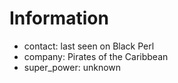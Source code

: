 
# Information

- contact: last seen on Black Perl
- company: Pirates of the Caribbean
- super_power: unknown